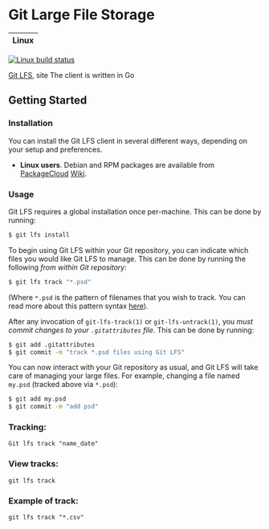 # Git Large File Storage

| Linux | 
| :---- |
[ ![Linux build status][1]][2]

[1]: https://travis-ci.org/git-lfs/git-lfs.svg?branch=master
[2]: https://travis-ci.org/git-lfs/git-lfs

[Git LFS](https://git-lfs.github.com), site
The client is written in Go

## Getting Started

### Installation

You can install the Git LFS client in several different ways, depending on your
setup and preferences.

* **Linux users**. Debian and RPM packages are available from
[PackageCloud](https://packagecloud.io/github/git-lfs/install)
[Wiki](https://github.com/git-lfs/git-lfs/wiki/Installation#source).

### Usage

Git LFS requires a global installation once per-machine. This can be done by
running:

```bash
$ git lfs install
```

To begin using Git LFS within your Git repository, you can indicate which files
you would like Git LFS to manage. This can be done by running the following
_from within Git repository_:

```bash
$ git lfs track "*.psd"
```

(Where `*.psd` is the pattern of filenames that you wish to track. You can read
more about this pattern syntax
[here](https://git-scm.com/docs/gitattributes)).

After any invocation of `git-lfs-track(1)` or `git-lfs-untrack(1)`, you _must
commit changes to your `.gitattributes` file_. This can be done by running:

```bash
$ git add .gitattributes
$ git commit -m "track *.psd files using Git LFS"
```

You can now interact with your Git repository as usual, and Git LFS will take
care of managing your large files. For example, changing a file named `my.psd`
(tracked above via `*.psd`):

```bash
$ git add my.psd
$ git commit -m "add psd"
```
### Tracking: 
```Git init 
Git lfs track "name_date" 
```

### View tracks: 
`git lfs track`

### Example of track: 
`git lfs track "*.csv"`
